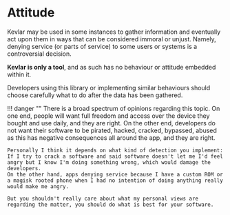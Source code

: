 # Attitude

Kevlar may be used in some instances to gather information and eventually act upon them in ways that can be considered immoral or unjust.
Namely, denying service (or parts of service) to some users or systems is a controversial decision.

**Kevlar is only a tool**, and as such has no behaviour or attitude embedded within it.

Developers using this library or implementing similar behaviours should choose carefully what to do after the data has been gathered.

!!! danger ""
	There is a broad spectrum of opinions regarding this topic. 
	On one end, people will want full freedom and access over the device they bought and use daily, and they are right.
	On the other end, developers do not want their software to be pirated, hacked, cracked, bypassed, abused as this has negative consequences all around the app, and they are right. 

	Personally I think it depends on what kind of detection you implement: If I try to crack a software and said software doesn't let me I'd feel angry but I know I'm doing something wrong, which would damage the developers. 
	On the other hand, apps denying service because I have a custom ROM or a magisk rooted phone when I had no intention of doing anything really would make me angry.

	But you shouldn't really care about what my personal views are regarding the matter, you should do what is best for your software.
